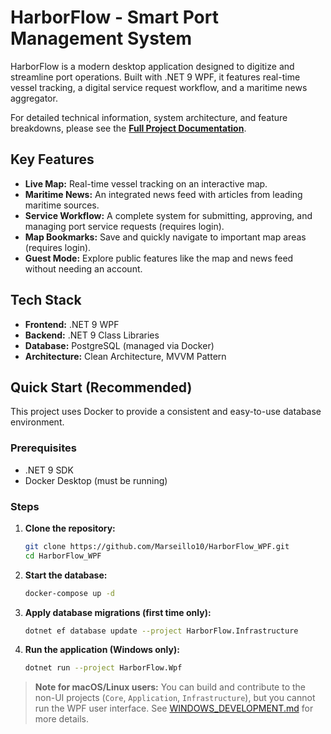# HarborFlow - Smart Port Management System

HarborFlow is a modern desktop application designed to digitize and streamline port operations. Built with .NET 9 WPF, it features real-time vessel tracking, a digital service request workflow, and a maritime news aggregator.

For detailed technical information, system architecture, and feature breakdowns, please see the **[Full Project Documentation](md%20Files/HarborFlow_Full_Documentation.md)**.

## Key Features

- **Live Map:** Real-time vessel tracking on an interactive map.
- **Maritime News:** An integrated news feed with articles from leading maritime sources.
- **Service Workflow:** A complete system for submitting, approving, and managing port service requests (requires login).
- **Map Bookmarks:** Save and quickly navigate to important map areas (requires login).
- **Guest Mode:** Explore public features like the map and news feed without needing an account.

## Tech Stack

- **Frontend:** .NET 9 WPF
- **Backend:** .NET 9 Class Libraries
- **Database:** PostgreSQL (managed via Docker)
- **Architecture:** Clean Architecture, MVVM Pattern

## Quick Start (Recommended)

This project uses Docker to provide a consistent and easy-to-use database environment.

### Prerequisites

- .NET 9 SDK
- Docker Desktop (must be running)

### Steps

1.  **Clone the repository:**
    ```bash
    git clone https://github.com/Marseillo10/HarborFlow_WPF.git
    cd HarborFlow_WPF
    ```

2.  **Start the database:**
    ```bash
    docker-compose up -d
    ```

3.  **Apply database migrations (first time only):**
    ```bash
    dotnet ef database update --project HarborFlow.Infrastructure
    ```

4.  **Run the application (Windows only):**
    ```bash
    dotnet run --project HarborFlow.Wpf
    ```

> **Note for macOS/Linux users:** You can build and contribute to the non-UI projects (`Core`, `Application`, `Infrastructure`), but you cannot run the WPF user interface. See [WINDOWS_DEVELOPMENT.md](WINDOWS_DEVELOPMENT.md) for more details.

